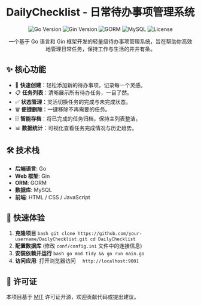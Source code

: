 # DailyChecklist - 日常待办事项管理系统

<div align="center">

![Go Version](https://img.shields.io/badge/Go-1.13+-00ADD8?style=flat-square&logo=go)
![Gin Version](https://img.shields.io/badge/Gin-1.7.7-00A86B?style=flat-square&logo=gin)
![GORM](https://img.shields.io/badge/GORM-1.9.16-00C853?style=flat-square)
![MySQL](https://img.shields.io/badge/MySQL-5.7+-4479A1?style=flat-square&logo=mysql)
![License](https://img.shields.io/badge/License-MIT-yellow?style=flat-square)

一个基于 Go 语言和 Gin 框架开发的轻量级待办事项管理系统，旨在帮助你高效地管理日常任务，保持工作与生活的井井有条。

</div>

## ✨ 核心功能

- 📝 **快速创建**：轻松添加新的待办事项，记录每一个灵感。
- 📋 **任务列表**：清晰展示所有待办任务，一目了然。
- ✅ **状态管理**：灵活切换任务的完成与未完成状态。
- 🗑️ **便捷删除**：一键移除不再需要的任务。
- 🗄️ **智能存档**：将已完成的任务归档，保持主列表整洁。
- 📊 **数据统计**：可视化查看任务完成情况与历史趋势。

## 🛠️ 技术栈

- **后端语言**: Go
- **Web 框架**: Gin
- **ORM**: GORM
- **数据库**: MySQL
- **前端**: HTML / CSS / JavaScript

## 🚀 快速体验

1.  **克隆项目**
    `
    bash
    git clone https://github.com/your-username/DailyChecklist.git
    cd DailyChecklist
    `
3.  **配置数据库** (修改 `conf/config.ini` 文件中的连接信息)
4.  **安装依赖并运行**
    `
    bash
    go mod tidy && go run main.go
    `
6.  **访问应用**: 打开浏览器访问
    `  
    http://localhost:9001
    `

## 📄 许可证

本项目基于 [MIT](LICENSE) 许可证开源，欢迎贡献代码或提出建议。
